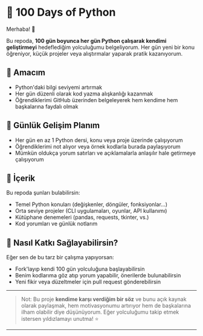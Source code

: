 # 🐍 100 Days of Python

Merhaba! 👋

Bu repoda, **100 gün boyunca her gün Python çalışarak kendimi geliştirmeyi** hedeflediğim yolculuğumu belgeliyorum. Her gün yeni bir konu öğreniyor, küçük projeler veya alıştırmalar yaparak pratik kazanıyorum.

## 🎯 Amacım

* Python'daki bilgi seviyemi artırmak
* Her gün düzenli olarak kod yazma alışkanlığı kazanmak
* Öğrendiklerimi GitHub üzerinden belgeleyerek hem kendime hem başkalarına faydalı olmak

## 📅 Günlük Gelişim Planım

* Her gün en az 1 Python dersi, konu veya proje üzerinde çalışıyorum
* Öğrendiklerimi not alıyor veya örnek kodlarla burada paylaşıyorum
* Mümkün oldukça yorum satırları ve açıklamalarla anlaşılır hale getirmeye çalışıyorum

## 📁 İçerik

Bu repoda şunları bulabilirsin:

* Temel Python konuları (değişkenler, döngüler, fonksiyonlar...)
* Orta seviye projeler (CLI uygulamaları, oyunlar, API kullanımı)
* Kütüphane denemeleri (pandas, requests, tkinter, vs.)
* Kod yorumları ve günlük notlarım

## 🚀 Nasıl Katkı Sağlayabilirsin?

Eğer sen de bu tarz bir çalışma yapıyorsan:

* Fork'layıp kendi 100 gün yolculuğuna başlayabilirsin
* Benim kodlarıma göz atıp yorum yapabilir, önerilerde bulunabilirsin
* Yeni fikir veya düzeltmeler için pull request gönderebilirsin
---

> Not: Bu proje **kendime karşı verdiğim bir söz** ve bunu açık kaynak olarak paylaşmak, hem motivasyonumu artırıyor hem de başkalarına ilham olabilir diye düşünüyorum. Eğer yolculuğumu takip etmek istersen yıldızlamayı unutma! ⭐

---

